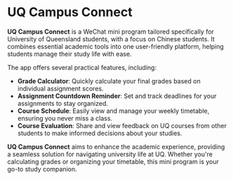 # UQ Campus Connect

**UQ Campus Connect** is a WeChat mini program tailored specifically for University of Queensland students, with a focus on Chinese students. It combines essential academic tools into one user-friendly platform, helping students manage their study life with ease.

The app offers several practical features, including:

- **Grade Calculator**: Quickly calculate your final grades based on individual assignment scores.
- **Assignment Countdown Reminder**: Set and track deadlines for your assignments to stay organized.
- **Course Schedule**: Easily view and manage your weekly timetable, ensuring you never miss a class.
- **Course Evaluation**: Share and view feedback on UQ courses from other students to make informed decisions about your studies.

**UQ Campus Connect** aims to enhance the academic experience, providing a seamless solution for navigating university life at UQ. Whether you're calculating grades or organizing your timetable, this mini program is your go-to study companion.

